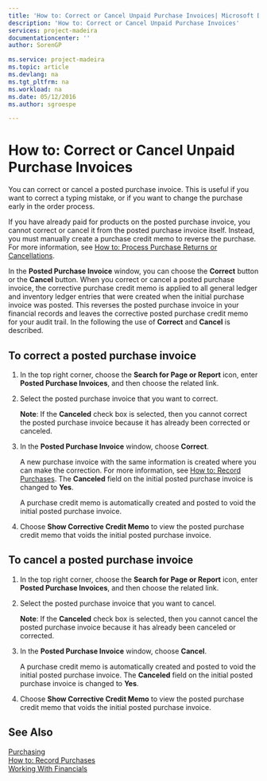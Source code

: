 ```yaml
---
title: 'How to: Correct or Cancel Unpaid Purchase Invoices| Microsoft Docs'
description: 'How to: Correct or Cancel Unpaid Purchase Invoices'
services: project-madeira
documentationcenter: ''
author: SorenGP

ms.service: project-madeira
ms.topic: article
ms.devlang: na
ms.tgt_pltfrm: na
ms.workload: na
ms.date: 05/12/2016
ms.author: sgroespe

---
```

# How to: Correct or Cancel Unpaid Purchase Invoices
You can correct or cancel a posted purchase invoice. This is useful if you want to correct a typing mistake, or if you want to change the purchase early in the order process.

If you have already paid for products on the posted purchase invoice, you cannot correct or cancel it from the posted purchase invoice itself. Instead, you must manually create a purchase credit memo to reverse the purchase. For more information, see [How to: Process Purchase Returns or Cancellations](purchasing-how-process-purchase-returns-cancellations.md).

In the **Posted Purchase Invoice** window, you can choose the **Correct** button or the **Cancel** button. When you correct or cancel a posted purchase invoice, the corrective purchase credit memo is applied to all general ledger and inventory ledger entries that were created when the initial purchase invoice was posted. This reverses the posted purchase invoice in your financial records and leaves the corrective posted purchase credit memo for your audit trail. In the following the use of **Correct** and **Cancel** is described.

## To correct a posted purchase invoice
1. In the top right corner, choose the **Search for Page or Report** icon, enter **Posted Purchase Invoices**, and then choose the related link.  
2. Select the posted purchase invoice that you want to correct.  
   
    **Note**: If the **Canceled** check box is selected, then you cannot correct the posted purchase invoice because it has already been corrected or canceled.
3. In the **Posted Purchase Invoice** window, choose **Correct**.
   
    A new purchase invoice with the same information is created where you can make the correction. For more information, see [How to: Record Purchases](purchasing-how-record-purchases.md). The **Canceled** field on the initial posted purchase invoice is changed to **Yes**.
   
    A purchase credit memo is automatically created and posted to void the initial posted purchase invoice.
4. Choose **Show Corrective Credit Memo** to view the posted purchase credit memo that voids the initial posted purchase invoice.

## To cancel a posted purchase invoice
1. In the top right corner, choose the **Search for Page or Report** icon, enter **Posted Purchase Invoices**, and then choose the related link.  
2. Select the posted purchase invoice that you want to cancel.
   
    **Note**: If the **Canceled** check box is selected, then you cannot cancel the posted purchase invoice because it has already been canceled or corrected.
3. In the **Posted Purchase Invoice** window, choose **Cancel**.
   
    A purchase credit memo is automatically created and posted to void the initial posted purchase invoice. The **Canceled** field on the initial posted purchase invoice is changed to **Yes**.
4. Choose **Show Corrective Credit Memo** to view the posted purchase credit memo that voids the initial posted purchase invoice.

## See Also
[Purchasing](purchasing-manage-purchasing.md)  
[How to: Record Purchases](purchasing-how-record-purchases.md)  
[Working With Financials](ui-work-product.md)

